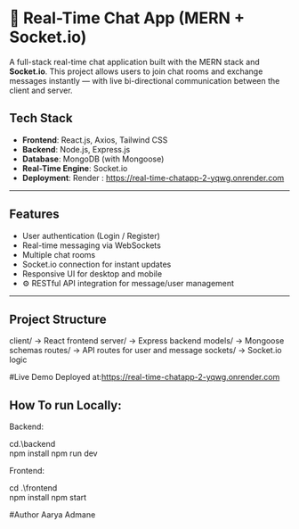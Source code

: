 # 💬 Real-Time Chat App (MERN + Socket.io)

A full-stack real-time chat application built with the MERN stack and **Socket.io**. This project allows users to join chat rooms and exchange messages instantly — with live bi-directional communication between the client and server.

##  Tech Stack

- **Frontend**: React.js, Axios, Tailwind CSS 
- **Backend**: Node.js, Express.js
- **Database**: MongoDB (with Mongoose)
- **Real-Time Engine**: Socket.io
- **Deployment**: Render : https://real-time-chatapp-2-yqwg.onrender.com

---

##  Features

-  User authentication (Login / Register)
-  Real-time messaging via WebSockets
-  Multiple chat rooms
-  Socket.io connection for instant updates
-  Responsive UI for desktop and mobile
- ⚙ RESTful API integration for message/user management

---

##  Project Structure


client/     → React frontend
server/     → Express backend
models/     → Mongoose schemas
routes/     → API routes for user and message
sockets/    → Socket.io logic


 #Live Demo
Deployed at:https://real-time-chatapp-2-yqwg.onrender.com


## How To run Locally:

Backend:

cd.\backend\
npm install
npm run dev

Frontend:

cd .\frontend\
npm install
npm start

 #Author
Aarya Admane




